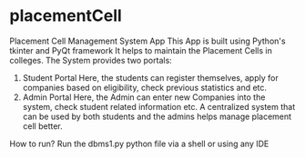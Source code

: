 # placementCell
Placement Cell Management System App
This App is built using Python's tkinter and PyQt framework
It helps to maintain the Placement Cells in colleges.
The System provides two portals: 
1. Student Portal
   Here, the students can register themselves, apply for companies based on eligibility, check previous statistics and etc.
2. Admin Portal
   Here, the Admin can enter new Companies into the system, check student related information etc.
A centralized system that can be used by both students and the admins helps manage placement cell better.

How to run?
Run the dbms1.py python file via a shell or using any IDE
